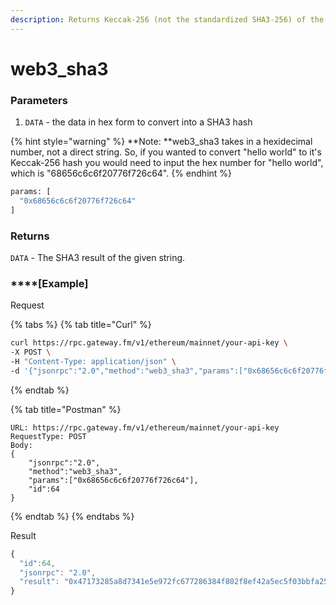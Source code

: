 ```yaml
---
description: Returns Keccak-256 (not the standardized SHA3-256) of the given data.
---
```


# web3\_sha3

### **Parameters**

1. `DATA` - the data in hex form to convert into a SHA3 hash

{% hint style="warning" %}
**Note: **web3\_sha3 takes in a hexidecimal number, not a direct string. So, if you wanted to convert "hello world" to it's Keccak-256 hash you would need to input the hex number for "hello world", which is "68656c6c6f20776f726c64".&#x20;
{% endhint %}

```bash
params: [
  "0x68656c6c6f20776f726c64"
]
```

### **Returns**

`DATA` - The SHA3 result of the given string.

### ****[**Example**]
Request

{% tabs %}
{% tab title="Curl" %}
```bash
curl https://rpc.gateway.fm/v1/ethereum/mainnet/your-api-key \
-X POST \
-H "Content-Type: application/json" \
-d '{"jsonrpc":"2.0","method":"web3_sha3","params":["0x68656c6c6f20776f726c64"],"id":64}'
```
{% endtab %}

{% tab title="Postman" %}
```http
URL: https://rpc.gateway.fm/v1/ethereum/mainnet/your-api-key
RequestType: POST
Body: 
{
    "jsonrpc":"2.0",
    "method":"web3_sha3",
    "params":["0x68656c6c6f20776f726c64"],
    "id":64
}
```
{% endtab %}
{% endtabs %}

Result

```javascript
{
  "id":64,
  "jsonrpc": "2.0",
  "result": "0x47173285a8d7341e5e972fc677286384f802f8ef42a5ec5f03bbfa254cb01fad"
}
```

##
